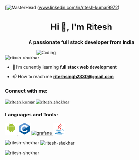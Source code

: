 
[![MasterHead](https://www.sevenmentor.com/wp-content/uploads/2020/10/Full-Stack-Developer-980x462-1.png)
(www.linkedin.com/in/ritesh-kumar9972)

<h1 align="center">Hi 👋, I'm Ritesh</h1>
<h3 align="center">A passionate full stack developer from India</h3>
<img align="right" alt="Coding" width="400" src="https://cdn.dribbble.com/users/1162077/screenshots/3848914/programmer.gif">
<p align="left"> <img src="https://komarev.com/ghpvc/?username=ritesh-shekhar&label=Profile%20views&color=0e75b6&style=flat" alt="ritesh-shekhar" /> </p>

- 🌱 I’m currently learning **full stack web development**

- 📫 How to reach me **riteshsingh2330@gmail.com**

<h3 align="left">Connect with me:</h3>
<p align="left">
<a href="https:www.linkedin.com/in/ritesh-kumar9972" target="blank"><img align="center" src="https://raw.githubusercontent.com/rahuldkjain/github-profile-readme-generator/master/src/images/icons/Social/linked-in-alt.svg" alt="ritesh kumar" height="30" width="40" /></a>
<a href="https://fb.com/ritesh shekhar" target="blank"><img align="center" src="https://raw.githubusercontent.com/rahuldkjain/github-profile-readme-generator/master/src/images/icons/Social/facebook.svg" alt="ritesh shekhar" height="30" width="40" /></a>
</p>

<h3 align="left">Languages and Tools:</h3>
<p align="left"> <a href="https://developer.android.com" target="_blank" rel="noreferrer"> <img src="https://raw.githubusercontent.com/devicons/devicon/master/icons/android/android-original-wordmark.svg" alt="android" width="40" height="40"/> </a> <a href="https://www.cprogramming.com/" target="_blank" rel="noreferrer"> <img src="https://raw.githubusercontent.com/devicons/devicon/master/icons/c/c-original.svg" alt="c" width="40" height="40"/> </a> <a href="https://grafana.com" target="_blank" rel="noreferrer"> <img src="https://www.vectorlogo.zone/logos/grafana/grafana-icon.svg" alt="grafana" width="40" height="40"/> </a> <a href="https://www.java.com" target="_blank" rel="noreferrer"> <img src="https://raw.githubusercontent.com/devicons/devicon/master/icons/java/java-original.svg" alt="java" width="40" height="40"/> </a> </p>

<p><img align="left" src="https://github-readme-stats.vercel.app/api/top-langs?username=ritesh-shekhar&show_icons=true&locale=en&layout=compact" alt="ritesh-shekhar" /></p>

<p>&nbsp;<img align="center" src="https://github-readme-stats.vercel.app/api?username=ritesh-shekhar&show_icons=true&locale=en" alt="ritesh-shekhar" /></p>

<p><img align="center" src="https://github-readme-streak-stats.herokuapp.com/?user=ritesh-shekhar&" alt="ritesh-shekhar" /></p>

